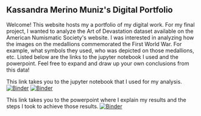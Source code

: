 ## Kassandra Merino Muniz's Digital Portfolio
Welcome! This website hosts my a portfolio of my digital work. For my final project, I wanted to analyze the Art of Devastation dataset available on the American Numismatic Society's website. I was interested in analyzing how the images on the medallions commemorated the First World War. For example, what symbols they used, who was depicted on those medallions, etc. Listed below are the links to the jupyter notebook I used and the powerpoint. Feel free to expand and draw up your own conclusions from this data!

This link takes you to the jupyter notebook that I used for my analysis. [![Binder](https://mybinder.org/badge_logo.svg)](https://mybinder.org/v2/gh/kassandramerinomuniz/clas299/master?filepath=AoDevastation.ipynb)
[![Binder](https://mybinder.org/badge_logo.svg)](https://mybinder.org/v2/gh/kassandramerinomuniz/clas299/master?filepath=AoDevastation.ipynb)


This link takes you to the powerpoint where I explain my results and the steps I took to achieve those results. [![Binder](https://mybinder.org/badge_logo.svg)](https://mybinder.org/v2/gh/kassandramerinomuniz/clas299/master?filepath=Art%2520of%2520Devastation%2520Final%2520Project.pdf)

